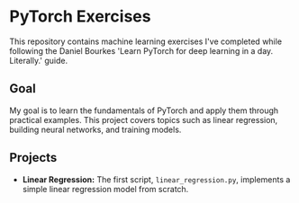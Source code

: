 # PyTorch Exercises

This repository contains machine learning exercises I've completed while following the Daniel Bourkes 'Learn PyTorch for deep learning in a day. Literally.' guide.

## Goal
My goal is to learn the fundamentals of PyTorch and apply them through practical examples. This project covers topics such as linear regression, building neural networks, and training models.

## Projects
* **Linear Regression:** The first script, `linear_regression.py`, implements a simple linear regression model from scratch.